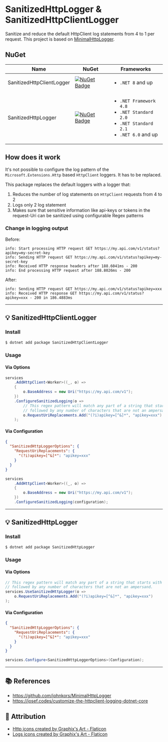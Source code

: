 # SanitizedHttpLogger & SanitizedHttpClientLogger
Sanitize and reduce the default HttpClient log statements from 4 to 1 per request. This project is based on [MinimalHttpLogger](https://github.com/johnkors/MinimalHttpLogger).

## NuGet
| Name | NuGet | Frameworks |
| - | - | - |
| SanitizedHttpClientLogger | [![NuGet Badge](https://buildstats.info/nuget/SanitizedHttpClientLogger)](https://www.nuget.org/packages/SanitizedHttpClientLogger) | <ul><li>`.NET 8` and up</li></ul>
| SanitizedHttpLogger | [![NuGet Badge](https://buildstats.info/nuget/SanitizedHttpLogger)](https://www.nuget.org/packages/SanitizedHttpLogger) | <ul><li>`.NET Framework 4.8`</li><li>`.NET Standard 2.0`</li><li>`.NET Standard 2.1`</li><li>`.NET 6.0` and up</li></ul>


## How does it work
It's not possible to configure the log pattern of the `Microsoft.Extensions.Http` based `HttpClient` loggers. It has to be replaced.

This package replaces the default loggers with a logger that:

1. Reduces the number of log statements on `HttpClient` requests from 4 to 2
2. Logs only 2 log statement
3. Makes sure that sensitive information like api-keys or tokens in the request-Uri can be sanitized using configurable Regex patterns

### Change in logging output

Before:
```log
info: Start processing HTTP request GET https://my.api.com/v1/status?apikey=my-secret-key
info: Sending HTTP request GET https://my.api.com/v1/status?apikey=my-secret-key
info: Received HTTP response headers after 188.6041ms - 200
info: End processing HTTP request after 188.8026ms - 200
```

After:
```log
info: Sending HTTP request GET https://my.api.com/v1/status?apikey=xxx
info: Received HTTP response GET https://my.api.com/v1/status?apikey=xxx - 200 in 186.4883ms
```

---

## :bulb: SanitizedHttpClientLogger

### Install

```sh
$ dotnet add package SanitizedHttpClientLogger
```

### Usage

#### Via Options
```csharp
services
    .AddHttpClient<Worker>((_, o) =>
    {
        o.BaseAddress = new Uri("https://my.api.com/v1");
    })
    .ConfigureSanitizedLogging(o =>
        // This regex pattern will match any part of a string that starts with "apikey=" (in a case-insensitive manner)
        // followed by any number of characters that are not an ampersand.
        o.RequestUriReplacements.Add("(?i)apikey=[^&]*", "apikey=xxx")
    );
```

#### Via Configuration
```json
{
  "SanitizedHttpLoggerOptions": {
    "RequestUriReplacements": {
      "(?i)apikey=[^&]*": "apikey=xxx"
    }
  }
}
```

```csharp
services
    .AddHttpClient<Worker>((_, o) =>
    {
        o.BaseAddress = new Uri("https://my.api.com/v1");
    })
    .ConfigureSanitizedLogging(configuration);
```

---

## :bulb: SanitizedHttpLogger

### Install

```sh
$ dotnet add package SanitizedHttpLogger
```

### Usage

#### Via Options
```csharp
// This regex pattern will match any part of a string that starts with "apikey=" (in a case-insensitive manner)
// followed by any number of characters that are not an ampersand.
services.UseSanitizedHttpLogger(o => 
    o.RequestUriReplacements.Add("(?i)apikey=[^&]*", "apikey=xxx")
);
```

#### Via Configuration
```json
{
  "SanitizedHttpLoggerOptions": {
    "RequestUriReplacements": {
      "(?i)apikey=[^&]*": "apikey=xxx"
    }
  }
}
```

```csharp
services.Configure<SanitizedHttpLoggerOptions>(Configuration);
```

---

## :books: References
- https://github.com/johnkors/MinimalHttpLogger
- https://josef.codes/customize-the-httpclient-logging-dotnet-core


## :clap: Attribution
- <a href="https://www.flaticon.com/free-icons/http" title="http icons">Http icons created by Graphix's Art - Flaticon</a>
- <a href="https://www.flaticon.com/free-icons/logs" title="logs icons">Logs icons created by Graphix's Art - Flaticon</a>